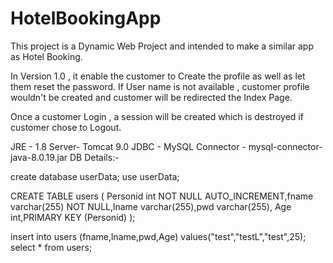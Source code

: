 # HotelBookingApp
This project is a Dynamic Web Project and intended to make a similar app as Hotel Booking.

In Version 1.0 , it enable the customer to Create the profile as well as let them reset the password.
If User name is not available , customer profile wouldn't be created and customer will be redirected the Index Page.

Once a customer Login , a session will be created which is destroyed if customer chose to Logout.

JRE - 1.8
Server- Tomcat 9.0
JDBC - 
MySQL Connector - mysql-connector-java-8.0.19.jar
DB Details:-

create database userData;
use userData;

CREATE TABLE users (
    Personid int NOT NULL AUTO_INCREMENT,fname varchar(255) NOT NULL,lname varchar(255),pwd varchar(255), Age int,PRIMARY KEY (Personid)
    );

insert into users (fname,lname,pwd,Age) values("test","testL","test",25);
select * from users;
